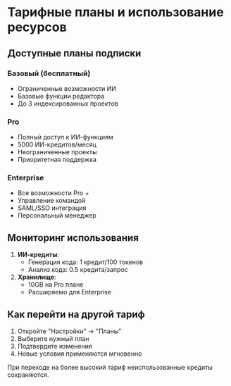 # Тарифные планы и использование ресурсов

## Доступные планы подписки

### Базовый (бесплатный)
- Ограниченные возможности ИИ
- Базовые функции редактора
- До 3 индексированных проектов

### Pro
- Полный доступ к ИИ-функциям
- 5000 ИИ-кредитов/месяц
- Неограниченные проекты
- Приоритетная поддержка

### Enterprise
- Все возможности Pro +
- Управление командой
- SAML/SSO интеграция
- Персональный менеджер

## Мониторинг использования
1. **ИИ-кредиты**:
   - Генерация кода: 1 кредит/100 токенов
   - Анализ кода: 0.5 кредита/запрос
2. **Хранилище**:
   - 10GB на Pro плане
   - Расширяемо для Enterprise

## Как перейти на другой тариф
1. Откройте "Настройки" → "Планы"
2. Выберите нужный план
3. Подтвердите изменения
4. Новые условия применяются мгновенно

При переходе на более высокий тариф неиспользованные кредиты сохраняются.